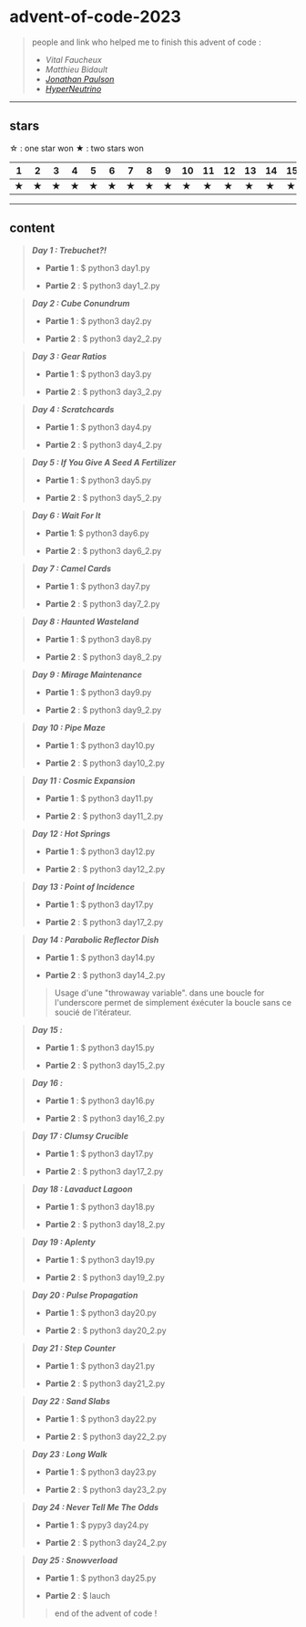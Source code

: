 # advent-of-code-2023
>
> people and link who helped me to finish this advent of code :
>
>- *Vital Faucheux*
>- *Matthieu Bidault*
>- [*Jonathan Paulson*](https://www.youtube.com/@jonathanpaulson5053)
>- [*HyperNeutrino*](https://www.youtube.com/@hyper-neutrino)
>
---

## stars

☆ : one star won
★ : two stars won

|1|2|3|4|5|6|7|8|9|10|11|12|13|14|15|16|17|18|19|20|21|22|23|24|25|
|---|---|---|---|---|---|---|---|---|---|---|---|---|---|---|---|---|---|---|---|---|---|---|---|---|
|★|★|★|★|★|★|★|★|★|★|★|★|★|★|★|★|★|★|★|★|★|★|★|★|★|

---

## content

>
> ***Day 1 : Trebuchet?!***
>
>- **Partie 1** : $ python3 day1.py
>>
>>
>
>- **Partie 2** : $ python3 day1_2.py
>>
>>
>>
>
<!--  -->
>
> ***Day 2 : Cube Conundrum***
>
>- **Partie 1** : $ python3 day2.py
>>
>>
>
>- **Partie 2** : $ python3 day2_2.py
>>
>>
>
<!--  -->
>
> ***Day 3 : Gear Ratios***
>
>- **Partie 1** : $ python3 day3.py
>>
>>
>
>- **Partie 2** : $ python3 day3_2.py
>>
>>
>
<!--  -->
>
> ***Day 4 : Scratchcards***
>
>- **Partie 1** : $ python3 day4.py
>>
>>
>
>- **Partie 2** : $ python3 day4_2.py
>>
>>
>
<!--  -->
>
> ***Day 5 : If You Give A Seed A Fertilizer***
>
>- **Partie 1** : $ python3 day5.py
>>
>>
>
>- **Partie 2** : $ python3 day5_2.py
>>
>>
>
<!-- -->
>
> ***Day 6 : Wait For It***
>
>- **Partie 1**: $ python3 day6.py
>>
>>
>
>- **Partie 2** : $ python3 day6_2.py
>>
>>
>
<!--  -->
>
> ***Day 7 : Camel Cards***
>
>- **Partie 1** : $ python3 day7.py
>>
>>
>
>- **Partie 2** : $ python3 day7_2.py
>>
>>
>
<!--  -->
>
> ***Day 8 : Haunted Wasteland***
>
>- **Partie 1** : $ python3 day8.py
>>
>>
>
>- **Partie 2** : $ python3 day8_2.py
>>
>>
>
<!--  -->
>
> ***Day 9 : Mirage Maintenance***
>
>- **Partie 1** : $ python3 day9.py
>>
>>
>
>- **Partie 2** : $ python3 day9_2.py
>>
>>
>
<!--  -->
>
> ***Day 10 : Pipe Maze***
>
>- **Partie 1** : $ python3 day10.py
>>
>>
>
>- **Partie 2** : $ python3 day10_2.py
>>
>>
>
<!--  -->
>
> ***Day 11 : Cosmic Expansion***
>
>- **Partie 1** : $ python3 day11.py
>>
>>
>
>- **Partie 2** : $ python3 day11_2.py
>>
>>
>
<!--  -->
>
> ***Day 12 : Hot Springs***
>
>- **Partie 1** : $ python3 day12.py
>>
>>
>
>- **Partie 2** : $ python3 day12_2.py
>>
>>
>
<!--  -->
>
> ***Day 13 : Point of Incidence***
>
>- **Partie 1** : $ python3 day17.py
>>
>>
>
>- **Partie 2** : $ python3 day17_2.py
>>
>>
>
<!--  -->
>
> ***Day 14 : Parabolic Reflector Dish***
>
>- **Partie 1** : $ python3 day14.py
>>
>>
>
>- **Partie 2** : $ python3 day14_2.py
>>
>> Usage d'une "throwaway variable". dans une boucle for l'underscore permet de simplement éxécuter la boucle sans ce soucié de l'itérateur.
>
<!--  -->
>
> ***Day 15 :***
>
>- **Partie 1** : $ python3 day15.py
>>
>>
>
>- **Partie 2** : $ python3 day15_2.py
>>
>>
>
<!--  -->
>
> ***Day 16 :***
>
>- **Partie 1** : $ python3 day16.py
>>
>>
>
>- **Partie 2** : $ python3 day16_2.py
>>
>>
>
<!--  -->
>
> ***Day 17 : Clumsy Crucible***
>
>- **Partie 1** : $ python3 day17.py
>>
>>
>
>- **Partie 2** : $ python3 day17_2.py
>>
>>
>
<!--  -->
>
> ***Day 18 : Lavaduct Lagoon***
>
>- **Partie 1** : $ python3 day18.py
>>
>>
>
>- **Partie 2** : $ python3 day18_2.py
>>
>>
>
<!--  -->
>
> ***Day 19 : Aplenty***
>
>- **Partie 1** : $ python3 day19.py
>>
>>
>
>- **Partie 2** : $ python3 day19_2.py
>>
>>
>
<!--  -->
>
> ***Day 20 : Pulse Propagation***
>
>- **Partie 1** : $ python3 day20.py
>>
>>
>
>- **Partie 2** : $ python3 day20_2.py
>>
>>
>
<!--  -->
>
> ***Day 21 : Step Counter***
>
>- **Partie 1** : $ python3 day21.py
>>
>>
>
>- **Partie 2** : $ python3 day21_2.py
>>
>>
>
<!--  -->
>
> ***Day 22 : Sand Slabs***
>
>- **Partie 1** : $ python3 day22.py
>>
>>
>
>- **Partie 2** : $ python3 day22_2.py
>>
>>
>
<!--  -->
>
> ***Day 23 : Long Walk***
>
>- **Partie 1** : $ python3 day23.py
>>
>>
>
>- **Partie 2** : $ python3 day23_2.py
>>
>>
>
<!--  -->
>
> ***Day 24 : Never Tell Me The Odds***
>
>- **Partie 1** : $ pypy3 day24.py
>>
>>
>
>- **Partie 2** : $ python3 day24_2.py
>>
>>
>
<!--  -->
>
> ***Day 25 : Snowverload***
>
>- **Partie 1** : $ python3 day25.py
>>
>>
>
>- **Partie 2** : $ lauch
>>
>> end of the advent of code !
>